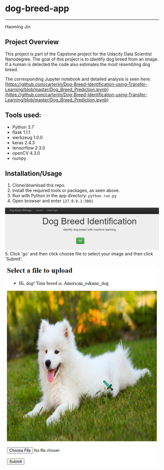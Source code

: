 # dog-breed-app
 
---
Haoming Jin

## Project Overview

This project is part of the Capstone project for the Udacity Data Scientist Nanodegree. The goal of this project is to identify dog breed from an image. If a human is detected the code also estimates the most resembling dog breed.

The corresponding Jupyter notebook and detailed analysis is seen here:
[https://github.com/carterjin/Dog-Breed-Identification-using-Transfer-Learning/blob/master/Dog_Breed_Prediction.ipynb](https://github.com/carterjin/Dog-Breed-Identification-using-Transfer-Learning/blob/master/Dog_Breed_Prediction.ipynb)

## Tools used:
- Python 3.7
- flask 1.1.1
- werkzeug 1.0.0
- keras 2.4.3
- tensorflow 2.3.0
- openCV 4.3.0
- numpy

## Installation/Usage
1. Clone/download this repo.
2. Install the required tools or packages, as seen above.
3. Run with Python in the app directory: ```python run.py```
4. Open browser and enter ```127.0.0.1:3001```

![](images/master_page.png)
5. Click 'go' and then click choose file to select your image and then click 'Submit'.

![](images/upload_page.png)

